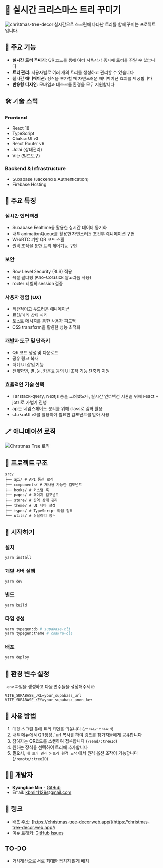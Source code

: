 # 🎄 실시간 크리스마스 트리 꾸미기

![christmas-tree-decor](https://github.com/user-attachments/assets/74b27618-8d01-4b9f-968b-3366483816ea)
실시간으로 스크린에 나타난 트리를 함께 꾸미는 프로젝트입니다.

## 🌟 주요 기능

- **실시간 트리 꾸미기**: QR 코드를 통해 여러 사용자가 동시에 트리를 꾸밀 수 있습니다
- **트리 관리**: 사용자별로 여러 개의 트리를 생성하고 관리할 수 있습니다
- **실시간 애니메이션**: 장식을 추가할 때 자연스러운 애니메이션 효과를 제공합니다
- **반응형 디자인**: 모바일과 데스크톱 환경을 모두 지원합니다

## 🛠 기술 스택

### Frontend

- React 18
- TypeScript
- Chakra UI v3
- React Router v6
- Jotai (상태관리)
- Vite (빌드도구)

### Backend & Infrastructure

- Supabase (Backend & Authentication)
- Firebase Hosting

## 🎯 주요 특징

### 실시간 인터랙션

- Supabase Realtime을 활용한 실시간 데이터 동기화
- 내부 animationQueue를 활용한 자연스러운 조건부 애니메이션 구현
- WebRTC 기반 QR 코드 스캔
- 원격 조작을 통한 트리 제어기능 구현

### 보안

- Row Level Security (RLS) 적용
- 욕설 필터링 (Aho-Corasick 알고리즘 사용)
- router 레벨의 session 검증

### 사용자 경험 (UX)

- 직관적이고 부드러운 애니메이션
- 로딩/에러 상태 처리
- 토스트 메시지를 통한 사용자 피드백
- CSS transform을 활용한 성능 최적화

### 개발자 도구 및 단축키

- QR 코드 생성 및 다운로드
- 공유 링크 복사
- 더미 UI 삽입 기능
- 전체화면, 별, 눈, 카운트 등의 UI 조작 기능 단축키 지원

### 효율적인 기술 선택
- Tanstack-query, Nextjs 등을 고려했으나, 실시간 인터렉션 지원을 위해 React + jotai로 가볍게 진행
- api는 네임스페이스 분리를 위해 class로 감싸 활용
- chakraUI v3를 활용하여 필요한 컴포넌트를 받아 사용


## 🪄 애니메이션 로직

![Christmas Tree 로직](https://github.com/user-attachments/assets/27c8423f-6c77-4618-ac84-60fde2630416)

## 📁 프로젝트 구조

```
src/
├── api/ # API 통신 로직
├── components/ # 재사용 가능한 컴포넌트
├── hooks/ # 커스텀 훅
├── pages/ # 페이지 컴포넌트
├── store/ # 전역 상태 관리
├── theme/ # UI 테마 설정
├── types/ # TypeScript 타입 정의
└── utils/ # 유틸리티 함수
```

## 🚀 시작하기

### 설치

```bash
yarn install
```

### 개발 서버 실행

```bash
yarn dev
```

### 빌드

```bash
yarn build
```

### 타입 생성

```bash
yarn typegen:db # supabase-cli
yarn typegen:theme # chakra-cli
```

### 배포

```bash
yarn deploy
```

## 🔑 환경 변수 설정

`.env` 파일을 생성하고 다음 변수들을 설정해주세요:

```env
VITE_SUPABASE_URL=your_supabase_url
VITE_SUPABASE_KEY=your_supabase_anon_key
```

## 📱 사용 방법

1. 대형 스크린 등에 트리 화면을 띄웁니다 (`/tree/:treeId`)
2. 내부 메뉴에서 QR생성 / url 복사를 하여 링크를 참가자들에게 공유합니다
3. 참여자는 QR코드를 스캔하여 접속합니다 (`/send/:treeId`)
4. 원하는 장식을 선택하여 트리에 추가합니다
5. 필요시, `내 트리 관리` > `트리 원격 조작` 에서 원격 옵션 조작이 가능합니다 (`/remote/:treeID`)

## 👨‍💻 개발자

- **Kyungbae Min** - [GitHub](https://github.com/minr2kb)
- Email: kbmin1129@gmail.com

## 🔗 링크

- 배포 주소: [https://christmas-tree-decor.web.app/](https://christmas-tree-decor.web.app/)
- 이슈 트래커: [GitHub Issues](https://github.com/minr2kb/christmas-tree-decor/issues)

## TO-DO

- 거리계산으로 서로 최대한 겹치지 않게 배치
